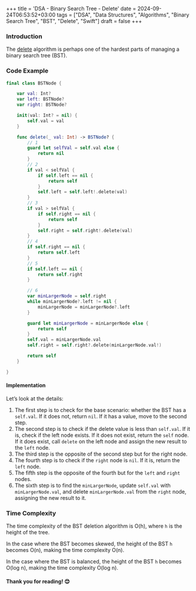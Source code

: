 +++
title = 'DSA - Binary Search Tree - Delete'
date = 2024-09-24T06:53:52+03:00
tags = ["DSA", "Data Structures", "Algorithms", "Binary Search Tree", "BST", "Delete", "Swift"]
draft = false
+++

### Introduction 
The [delete](https://en.wikipedia.org/wiki/Binary_search_tree#Deletion) algorithm is perhaps one of the hardest parts of managing a binary search tree (BST).

### Code Example

```swift
final class BSTNode {

    var val: Int?
    var left: BSTNode?
    var right: BSTNode?

    init(val: Int? = nil) {
        self.val = val
    }

    func delete(_ val: Int) -> BSTNode? {
        // 1
        guard let selfVal = self.val else {
            return nil
        }
        // 2
        if val < selfVal {
            if self.left == nil {
                return self
            }
            self.left = self.left!.delete(val)
        }
        // 3
        if val > selfVal {
            if self.right == nil {
                return self
            }
            self.right = self.right!.delete(val)
        }
        // 4
        if self.right == nil {
            return self.left
        }
        // 5
        if self.left == nil {
            return self.right
        }

        // 6
        var minLargerNode = self.right
        while minLargerNode?.left != nil {
            minLargerNode = minLargerNode?.left
        }

        guard let minLargerNode = minLargerNode else {
            return self
        }
        self.val = minLargerNode.val
        self.right = self.right?.delete(minLargerNode.val!)

        return self
    }

}
```

#### Implementation

Let’s look at the details:

1. The first step is to check for the base scenario: whether the BST has a `self.val`. If it does not, return `nil`. If it has a value, move to the second step.
2. The second step is to check if the delete value is less than `self.val`. If it is, check if the left node exists. If it does not exist, return the `self` node. If it does exist, call `delete` on the left node and assign the new result to the `left` node.
3. The third step is the opposite of the second step but for the right node.
4. The fourth step is to check if the `right` node is `nil`. If it is, return the `left` node.
5. The fifth step is the opposite of the fourth but for the `left` and `right` nodes.
6. The sixth step is to find the `minLargerNode`, update `self.val` with `minLargerNode.val`, and delete `minLargerNode.val` from the `right` node, assigning the new result to it.

### Time Complexity 
The time complexity of the BST deletion algorithm is O(h), where `h` is the height of the tree. 

In the case where the BST becomes skewed, the height of the BST `h` becomes O(n), making the time complexity O(n).

In the case where the BST is balanced, the height of the BST `h` becomes O(log n), making the time complexity O(log n).

#### Thank you for reading! 😊
